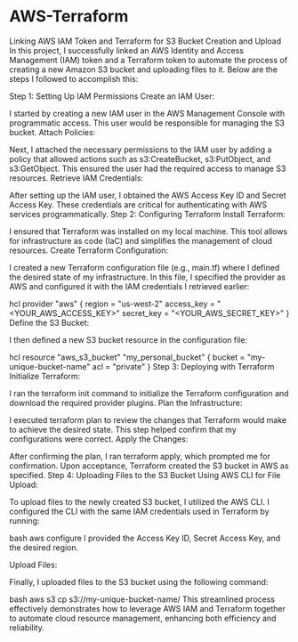 # AWS-Terraform
Linking AWS IAM Token and Terraform for S3 Bucket Creation and Upload
In this project, I successfully linked an AWS Identity and Access Management (IAM) token and a Terraform token to automate the process of creating a new Amazon S3 bucket and uploading files to it. Below are the steps I followed to accomplish this:

Step 1: Setting Up IAM Permissions
Create an IAM User:

I started by creating a new IAM user in the AWS Management Console with programmatic access. This user would be responsible for managing the S3 bucket.
Attach Policies:

Next, I attached the necessary permissions to the IAM user by adding a policy that allowed actions such as s3:CreateBucket, s3:PutObject, and s3:GetObject. This ensured the user had the required access to manage S3 resources.
Retrieve IAM Credentials:

After setting up the IAM user, I obtained the AWS Access Key ID and Secret Access Key. These credentials are critical for authenticating with AWS services programmatically.
Step 2: Configuring Terraform
Install Terraform:

I ensured that Terraform was installed on my local machine. This tool allows for infrastructure as code (IaC) and simplifies the management of cloud resources.
Create Terraform Configuration:

I created a new Terraform configuration file (e.g., main.tf) where I defined the desired state of my infrastructure. In this file, I specified the provider as AWS and configured it with the IAM credentials I retrieved earlier:

hcl
provider "aws" {
  region     = "us-west-2"
  access_key = "<YOUR_AWS_ACCESS_KEY>"
  secret_key = "<YOUR_AWS_SECRET_KEY>"
}
Define the S3 Bucket:

I then defined a new S3 bucket resource in the configuration file:

hcl
resource "aws_s3_bucket" "my_personal_bucket" {
  bucket = "my-unique-bucket-name"
  acl    = "private"
}
Step 3: Deploying with Terraform
Initialize Terraform:

I ran the terraform init command to initialize the Terraform configuration and download the required provider plugins.
Plan the Infrastructure:

I executed terraform plan to review the changes that Terraform would make to achieve the desired state. This step helped confirm that my configurations were correct.
Apply the Changes:

After confirming the plan, I ran terraform apply, which prompted me for confirmation. Upon acceptance, Terraform created the S3 bucket in AWS as specified.
Step 4: Uploading Files to the S3 Bucket
Using AWS CLI for File Upload:

To upload files to the newly created S3 bucket, I utilized the AWS CLI. I configured the CLI with the same IAM credentials used in Terraform by running:

bash
aws configure
I provided the Access Key ID, Secret Access Key, and the desired region.

Upload Files:

Finally, I uploaded files to the S3 bucket using the following command:

bash
aws s3 cp <local-file-path> s3://my-unique-bucket-name/
This streamlined process effectively demonstrates how to leverage AWS IAM and Terraform together to automate cloud resource management, enhancing both efficiency and reliability.

